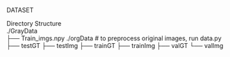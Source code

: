 DATASET

Directory Structure  
./GrayData  
├── Train_imgs.npy 
./orgData # to preprocess original images, run data.py 
├── testGT 
├── testImg 
├── trainGT 
├── trainImg 
├── valGT 
└── valImg 
